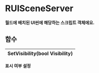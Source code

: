 # **RUISceneServer**

 **월드에 배치된 UI씬에 해당하는 스크립트 객체에요.** 
## **함수**

| **SetVisibility(bool Visibility)** |
| :--- |
 **표시 여부 설정** 
